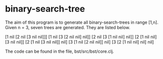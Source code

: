 # binary-search-tree

The aim of this program is to generate all binary-search-trees in range [1,n]. Given n = 3, seven trees are generated. They are listed below.

[1 nil [2 nil [3 nil nil]]]
[1 nil [3 [2 nil nil] nil]]
[2 nil [3 [1 nil nil] nil]]
[2 [1 nil nil] [3 nil nil]]
[2 [1 nil [3 nil nil]] nil]
[3 [1 nil [2 nil nil]] nil]
[3 [2 [1 nil nil] nil] nil]

The code can be found in the file, bst/src/bst/core.clj.
